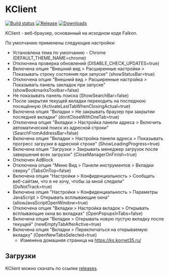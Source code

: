 # KClient
[![Build status](https://ci.appveyor.com/api/projects/status/gjxpyq0v4dvb3xjg?svg=true)](https://ci.appveyor.com/project/solodyagin/kclient3-h6c8e)
[![Release](https://img.shields.io/github/release/tenrok/kclient3.svg)](https://github.com/tenrok/kclient3/releases/latest)
[![Downloads](https://img.shields.io/github/downloads/tenrok/kclient3/latest/total.svg?maxAge=3600)](https://github.com/tenrok/kclient3/releases)

KClient - веб-браузер, основанный на исходном коде Falkon.

По умолчанию применены следующие настройки:

  - Установлена тема по умолчанию - Chrome (DEFAULT_THEME_NAME=chrome)
  - Отключена проверка обновлений (DISABLE_CHECK_UPDATES=true)
  - Включена опция "Внешний вид > Расширенные настройки > Показывать строку состояния при запуске" (showStatusBar=true)
  - Отключена опция "Внешний вид > Расширенные настройка > Показывать панель закладок при запуске" (showBookmarksToolbar=false)
  - Не показывать панель поиска (ShowSearchBar=false)
  - После закрытия текущей вкладки переходить на последнюю посещённую (ActivateLastTabWhenClosingActual=true)
  - Включена опция "Вкладки > Не закрывать браузер при закрытии последней вкладки" (dontCloseWithOneTab=true)
  - Отключена опция "Вкладки > Настройка панели адреса > Включить автоматический поиск из адресной строки" (SearchFromAddressBar=false)
  - Включена опция "Вкладки > Настройка панели адреса > Показывать прогресс загрузки в адресной строке" (ShowLoadingProgress=true)
  - Включена опция "Загрузки > Закрывать менеджер загрузок после завершения всех загрузок" (CloseManagerOnFinish=true)
  - Отключен AdBlock
  - Отключена опция "Меню Вид > Панели инструментов > Вкладки сверху" (TabsOnTop=false)
  - Включена опция "Настройки > Конфиденциальность > Сообщать веб-сайтам, что я не хочу, чтобы за мной следили" (DoNotTrack=true)
  - Включена опция "Настройки > Конфиденциальность > Параметры JavaScript > Открывать всплывающие окна" (allowJavaScriptOpenWindow=true)
  - Отключена опция "Вкладки > Настройка вкладок > Открывать всплывающие окна во вкладках" (OpenPopupsInTabs=false)
  - Включена опция "Вкладки > Открывать новую пустую вкладку после текущей" (newEmptyTabAfterActive=true)
  - Включена опция "Вкладки > Переключаться на открываемую вкладку" (OpenNewTabsSelected=true)
	- Изменена домашняя страница на https://ks.kornet35.ru/

## Загрузки

KClient можно скачать по ссылке [releases](https://github.com/tenrok/kclient3/releases).
